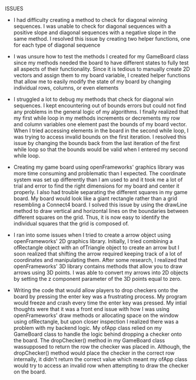 ISSUES

* I had difficulty creating a method to check for diagonal winning sequences. I was unable to check for diagonal sequences with a 
positive slope and diagonal sequences with a negative slope in the same method. I resolved this issue by creating two helper functions, 
one for each type of diagonal sequence

* I was unsure how to test the methods I created for my GameBoard class since my methods needed the board to have different states
to fully test all aspects of their functionality. Since it is tedious to manually create 2D vectors and assign them to my board 
variable, I created helper functions that allow me to easily modify the state of my board by changing individual rows, columns, or
even elements

* I struggled a lot to debug my methods that check for diagonal win sequences. I kept encountering out of bounds errors but could not 
find any problems in the general logic of my algorithms. I finally realized that my first while loop in my methods increments or decrements
my row and column variables one element past the bounds of my board vector. When I tried accessing elements in the board in the second 
while loop, I was trying to access invalid bounds on the first iteration. I resolved this issue by changing the bounds back from
the last iteration of the first while loop so that the bounds would be valid when I entered my second while loop.

* Creating my game board using openFrameworks' graphics library was more time consuming and problematic than I expected. The coordinate system 
was set up differently than I am used to and it took me a lot of trial and error to find the right dimensions for my board and center it properly.
I also had trouble separating the different squares in my game board. My board would look like a giant rectangle rather than a grid resembling 
a Connect4 board. I solved this issue by using the drawLine method to draw vertical and horizontal lines on the boundaries between different 
squares on the grid. Thus, it is now easy to identify the individual squares that the grid is composed of.

* I ran into some issues when I tried to create a arrow object using openFrameworks' 2D graphics library. Initially, I tried combining a 
ofRectangle object with an ofTriangle object to create an arrow but I soon realized that shifting the arrow required keeping track of a lot 
of coordinates and manipulating them. After some research, I realized that openFrameworks' 3D library contains methods that allow you to draw 
arrows using 3D points. I was able to convert my arrows into 2D objects by setting the z component parameter of the 3D points equal to zero.

* Writing the code that would allow players to drop checkers onto the board by pressing the enter key was a frustrating process. My program would
freeze and crash every time the enter key was pressed. My intial thoughts were that it was a front end issue with how I was using openFrameworks' 
draw methods or allocating space on the window using ofRectangle, but upon closer inspection I realized there was a problem with my backend logic. 
My ofApp class relied on my GameBoard class to handle the logic behind dropping a checker onto the board. The dropChecker() method in my GameBoard 
class wassupposed to return the row the checker was placed in. Although, the dropChecker() method would place the checker in the correct row 
internally, it didn't return the correct value which meant my ofApp class would try to access an invalid row when attempting to draw the checker 
on the board.